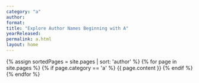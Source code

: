```yaml
---
category: "a"
author:
format:
title: "Explore Author Names Beginning with A"
yearReleased:
permalink: a.html
layout: home
---
```


{% assign sortedPages = site.pages | sort: 'author' %}
{% for page in site.pages %}
{% if page.category == 'a' %}
{{ page.content }}
{% endif %}
{% endfor %}
